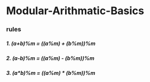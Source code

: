 # Modular-Arithmatic-Basics

### rules

##### 1. (a+b)%m = ((a%m) + (b%m))%m
##### 2. (a-b)%m = ((a%m) - (b%m))%m
##### 3. (a*b)%m = ((a%m) * (b%m))%m
